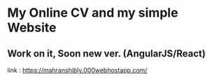 # My Online CV and my simple Website

## Work on it, Soon new ver. (AngularJS/React) 
link : https://mahranshibly.000webhostapp.com/

